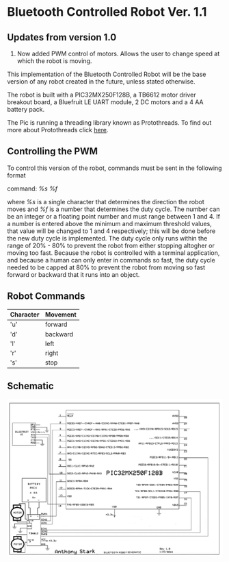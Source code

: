 # Bluetooth Controlled Robot Ver. 1.1
## Updates from version 1.0
1. Now added PWM control of motors. Allows the user to change speed at which the robot is moving.

This implementation of the Bluetooth Controlled Robot will be the base version of any robot created in the future, unless stated otherwise.

The robot is built with a PIC32MX250F128B, a TB6612 motor driver breakout board, a Bluefruit LE UART module, 2 DC motors and a 4 AA battery pack.

The Pic is running a threading library known as Protothreads. To find out more about Protothreads click [here](http://people.ece.cornell.edu/land/courses/ece4760/PIC32/index_Protothreads.html).

## Controlling the PWM

To control this version of the robot, commands must be sent in the following format

command: *%s %f*

where *%s* is a single character that determines the direction the robot moves and *%f* is a number that determines the duty cycle. The number can be an integer or a floating point number and must range between 1 and 4. If a number is entered above the minimum and maximum threshold values, that value will be changed to 1 and 4 respectively; this will be done before the new duty cycle is implemented. The duty cycle only runs within the range of 20% - 80% to prevent the robot from either stopping altogher or moving too fast. Because the robot is controlled with a terminal application, and because a human can only enter in commands so fast, the duty cycle needed to be capped at 80% to prevent the robot from moving so fast forward or backward that it runs into an object. 

## Robot Commands

| Character | Movement |
| --- | --- |
| 'u' | forward |
| 'd' | backward |
| 'l' | left |
| 'r' | right |
| 's' | stop|

## Schematic 
![schematic](https://github.com/ARStark/Robots/blob/master/Bluetooth-Robot-V1.1/bluetooth_robot_2WD_schematic_V1_1_final.jpg)
